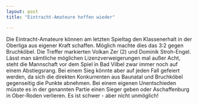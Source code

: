 ```yaml
---
layout: post
title: "Eintracht-Amateure hoffen wieder"

---
```


Die Eintracht-Amateure können am letzten Spieltag den Klassenerhalt in der Oberliga aus eigener Kraft schaffen. Möglich machte dies das 3:2 gegen Bruchköbel. Die Treffer markierten Volkan Zer (2) und Dominik Stroh-Engel. Lässt man sämtliche möglichen Lizenzverweigerungen mal außer Acht, steht die Mannschaft vor dem Spiel in Bad Vilbel zwar immer noch auf einem Abstiegsrang. Bei einem Sieg könnte aber auf jeden Fall gefeiert werden, da sich die direkten Konkurrenten aus Baunatal und Bruchköbel gegenseitig die Punkte abnehmen. Bei einem eigenen Unentschieden müsste es in der genannten Partie einen Sieger geben oder Aschaffenburg in Ober-Roden verlieren. Es ist schwer - aber nicht unmöglich!


